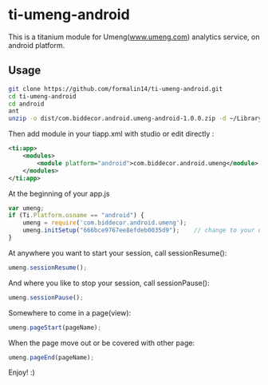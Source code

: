 # ti-umeng-android

This is a titanium module for Umeng(www.umeng.com) analytics service, on android platform.

## Usage

```bash
git clone https://github.com/formalin14/ti-umeng-android.git
cd ti-umeng-android
cd android
ant
unzip -o dist/com.biddecor.android.umeng-android-1.0.0.zip -d ~/Library/Application\ Support/Titanium/
```

Then add module in your tiapp.xml with studio or edit directly :

```xml
<ti:app>
    <modules>
        <module platform="android">com.biddecor.android.umeng</module>
    </modules>
</ti:app>
```

At the beginning of your app.js
```javascript
var umeng;
if (Ti.Platform.osname == "android") {
    umeng = require('com.biddecor.android.umeng');
    umeng.initSetup("666bce9767ee8efdeb0035d9");    // change to your umeng appkey
}
```

At anywhere you want to start your session, call sessionResume():
```javascript
umeng.sessionResume();
```

And where you like to stop your session, call sessionPause():
```javascript
umeng.sessionPause();
```

Somewhere to come in a page(view):
```javascript
umeng.pageStart(pageName);
```

When the page move out or be covered with other page:
```javascript
umeng.pageEnd(pageName);
```

Enjoy! :)


